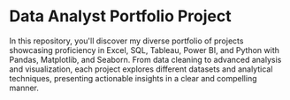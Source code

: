 # Data Analyst Portfolio Project
In this repository, you'll discover my diverse portfolio of projects showcasing proficiency in Excel, SQL, Tableau, Power BI, and Python with Pandas, Matplotlib, and Seaborn. From data cleaning to advanced analysis and visualization, each project explores different datasets and analytical techniques, presenting actionable insights in a clear and compelling manner.
